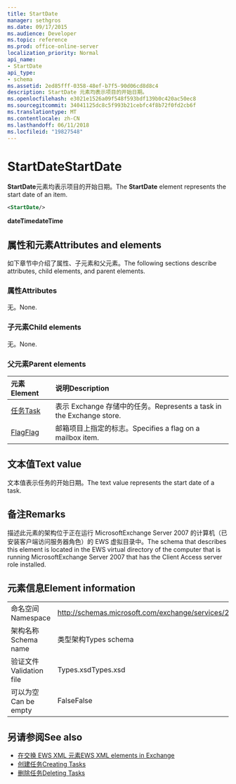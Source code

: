 ```yaml
---
title: StartDate
manager: sethgros
ms.date: 09/17/2015
ms.audience: Developer
ms.topic: reference
ms.prod: office-online-server
localization_priority: Normal
api_name:
- StartDate
api_type:
- schema
ms.assetid: 2ed85fff-0358-48ef-b7f5-90d06cd8d8c4
description: StartDate 元素均表示项目的开始日期。
ms.openlocfilehash: e3021e1526a09f548f593bdf139b0c420ac50ec8
ms.sourcegitcommit: 34041125dc8c5f993b21cebfc4f8b72f0fd2cb6f
ms.translationtype: MT
ms.contentlocale: zh-CN
ms.lasthandoff: 06/11/2018
ms.locfileid: "19827548"
---
```

# <a name="startdate"></a><span data-ttu-id="4b47b-103">StartDate</span><span class="sxs-lookup"><span data-stu-id="4b47b-103">StartDate</span></span>

<span data-ttu-id="4b47b-104">**StartDate**元素均表示项目的开始日期。</span><span class="sxs-lookup"><span data-stu-id="4b47b-104">The **StartDate** element represents the start date of an item.</span></span> 
  
```xml
<StartDate/>
```

<span data-ttu-id="4b47b-105">**dateTime**</span><span class="sxs-lookup"><span data-stu-id="4b47b-105">**dateTime**</span></span>

## <a name="attributes-and-elements"></a><span data-ttu-id="4b47b-106">属性和元素</span><span class="sxs-lookup"><span data-stu-id="4b47b-106">Attributes and elements</span></span>

<span data-ttu-id="4b47b-107">如下章节中介绍了属性、子元素和父元素。</span><span class="sxs-lookup"><span data-stu-id="4b47b-107">The following sections describe attributes, child elements, and parent elements.</span></span>
  
### <a name="attributes"></a><span data-ttu-id="4b47b-108">属性</span><span class="sxs-lookup"><span data-stu-id="4b47b-108">Attributes</span></span>

<span data-ttu-id="4b47b-109">无。</span><span class="sxs-lookup"><span data-stu-id="4b47b-109">None.</span></span>
  
### <a name="child-elements"></a><span data-ttu-id="4b47b-110">子元素</span><span class="sxs-lookup"><span data-stu-id="4b47b-110">Child elements</span></span>

<span data-ttu-id="4b47b-111">无。</span><span class="sxs-lookup"><span data-stu-id="4b47b-111">None.</span></span>
  
### <a name="parent-elements"></a><span data-ttu-id="4b47b-112">父元素</span><span class="sxs-lookup"><span data-stu-id="4b47b-112">Parent elements</span></span>

|<span data-ttu-id="4b47b-113">**元素**</span><span class="sxs-lookup"><span data-stu-id="4b47b-113">**Element**</span></span>|<span data-ttu-id="4b47b-114">**说明**</span><span class="sxs-lookup"><span data-stu-id="4b47b-114">**Description**</span></span>|
|:-----|:-----|
|[<span data-ttu-id="4b47b-115">任务</span><span class="sxs-lookup"><span data-stu-id="4b47b-115">Task</span></span>](task.md) <br/> |<span data-ttu-id="4b47b-116">表示 Exchange 存储中的任务。</span><span class="sxs-lookup"><span data-stu-id="4b47b-116">Represents a task in the Exchange store.</span></span>  <br/> |
|[<span data-ttu-id="4b47b-117">Flag</span><span class="sxs-lookup"><span data-stu-id="4b47b-117">Flag</span></span>](flag.md) <br/> |<span data-ttu-id="4b47b-118">邮箱项目上指定的标志。</span><span class="sxs-lookup"><span data-stu-id="4b47b-118">Specifies a flag on a mailbox item.</span></span>  <br/> |
   
## <a name="text-value"></a><span data-ttu-id="4b47b-119">文本值</span><span class="sxs-lookup"><span data-stu-id="4b47b-119">Text value</span></span>

<span data-ttu-id="4b47b-120">文本值表示任务的开始日期。</span><span class="sxs-lookup"><span data-stu-id="4b47b-120">The text value represents the start date of a task.</span></span>
  
## <a name="remarks"></a><span data-ttu-id="4b47b-121">备注</span><span class="sxs-lookup"><span data-stu-id="4b47b-121">Remarks</span></span>

<span data-ttu-id="4b47b-122">描述此元素的架构位于正在运行 MicrosoftExchange Server 2007 的计算机（已安装客户端访问服务器角色）的 EWS 虚拟目录中。</span><span class="sxs-lookup"><span data-stu-id="4b47b-122">The schema that describes this element is located in the EWS virtual directory of the computer that is running MicrosoftExchange Server 2007 that has the Client Access server role installed.</span></span>
  
## <a name="element-information"></a><span data-ttu-id="4b47b-123">元素信息</span><span class="sxs-lookup"><span data-stu-id="4b47b-123">Element information</span></span>

|||
|:-----|:-----|
|<span data-ttu-id="4b47b-124">命名空间</span><span class="sxs-lookup"><span data-stu-id="4b47b-124">Namespace</span></span>  <br/> |http://schemas.microsoft.com/exchange/services/2006/types  <br/> |
|<span data-ttu-id="4b47b-125">架构名称</span><span class="sxs-lookup"><span data-stu-id="4b47b-125">Schema name</span></span>  <br/> |<span data-ttu-id="4b47b-126">类型架构</span><span class="sxs-lookup"><span data-stu-id="4b47b-126">Types schema</span></span>  <br/> |
|<span data-ttu-id="4b47b-127">验证文件</span><span class="sxs-lookup"><span data-stu-id="4b47b-127">Validation file</span></span>  <br/> |<span data-ttu-id="4b47b-128">Types.xsd</span><span class="sxs-lookup"><span data-stu-id="4b47b-128">Types.xsd</span></span>  <br/> |
|<span data-ttu-id="4b47b-129">可以为空</span><span class="sxs-lookup"><span data-stu-id="4b47b-129">Can be empty</span></span>  <br/> |<span data-ttu-id="4b47b-130">False</span><span class="sxs-lookup"><span data-stu-id="4b47b-130">False</span></span>  <br/> |
   
## <a name="see-also"></a><span data-ttu-id="4b47b-131">另请参阅</span><span class="sxs-lookup"><span data-stu-id="4b47b-131">See also</span></span>

- [<span data-ttu-id="4b47b-132">在交换 EWS XML 元素</span><span class="sxs-lookup"><span data-stu-id="4b47b-132">EWS XML elements in Exchange</span></span>](ews-xml-elements-in-exchange.md)
- [<span data-ttu-id="4b47b-133">创建任务</span><span class="sxs-lookup"><span data-stu-id="4b47b-133">Creating Tasks</span></span>](http://msdn.microsoft.com/library/0ef97334-e8a0-4f67-a23a-dd9e2bbad49f%28Office.15%29.aspx)
- [<span data-ttu-id="4b47b-134">删除任务</span><span class="sxs-lookup"><span data-stu-id="4b47b-134">Deleting Tasks</span></span>](http://msdn.microsoft.com/library/a3d7e25f-8a35-4901-b1d9-d31f418ab340%28Office.15%29.aspx)

